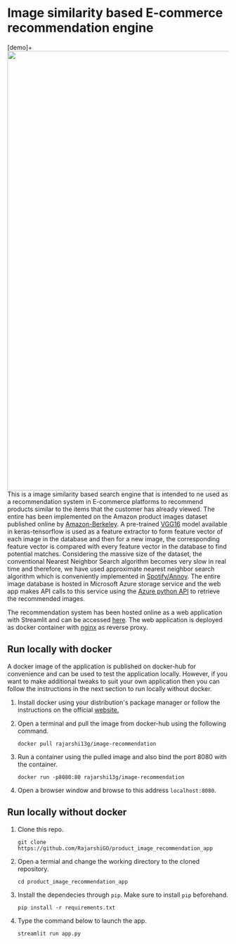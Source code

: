 # Image similarity based E-commerce recommendation engine
[demo]+<img src="https://github.com/RajarshiGO/product_image_recommendation_app/blob/master/demo.gif" width="1000px">
This is a image similarity based search engine that is intended to ne used as a recommendation system in E-commerce platforms to recommend products similar to the items that the customer has already viewed. The entire has been implemented on the Amazon product images dataset published online by [Amazon-Berkeley](https://amazon-berkeley-objects.s3.amazonaws.com/index.html). A pre-trained [VGG16](https://keras.io/api/applications/vgg/) model available in keras-tensorflow is used as a feature extractor to form feature vector of each image in the database and then for a new image, the corresponding feature vector is compared with every feature vector in the database to find potential matches. Considering the massive size of the dataset, the conventional Nearest Neighbor Search algorithm becomes very slow in real time and therefore, we have used approximate nearest neighbor search algorithm which is conveniently implemented in [Spotify/Annoy](https://github.com/spotify/annoy). The entire image database is hosted in Microsoft Azure storage service and the web app makes API calls to this service using the [Azure python API](https://learn.microsoft.com/en-us/azure/developer/python/sdk/azure-sdk-overview) to retrieve the recommended images.

The recommendation system has been hosted online as a web application with Streamlit and can be accessed [here](https://rajarshigo-product-image-recommendation-app-app-k1n5ko.streamlitapp.com/). The web application is deployed as docker container with [nginx](https://www.nginx.com/) as reverse proxy.

## Run locally with docker
A docker image of the application is published on docker-hub for convenience and can be used to test the application locally. However, if you want to make additional tweaks to suit your own application then you can follow the instructions in the next section to run locally without docker.
1. Install docker using your distribution's package manager or follow the instructions on the official [website.](https://docs.docker.com/engine/install/)
2. Open a terminal and pull the image from docker-hub using the following command.
   
   ```docker pull rajarshi13g/image-recommendation```
3. Run a container using the pulled image and also bind the port 8080 with the container.
   
   ```docker run -p8080:80 rajarshi13g/image-recommendation```
4. Open a browser window and browse to this address ```localhost:8080```.

## Run locally without docker
1. Clone this repo.
   
   ```git clone https://github.com/RajarshiGO/product_image_recommendation_app```
2. Open a termial and change the working directory to the cloned repository.
   
   ```cd product_image_recommendation_app```
3. Install the dependecies through ```pip```. Make sure to install ```pip``` beforehand.
   
   ```pip install -r requirements.txt```
4. Type the command below to launch the app.
   
   ```streamlit run app.py```
